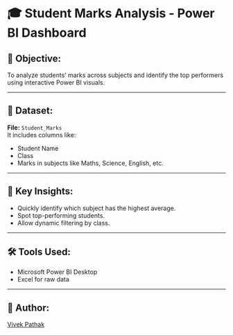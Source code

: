 # 🎓 Student Marks Analysis - Power BI Dashboard

## 📌 Objective:
To analyze students’ marks across subjects and identify the top performers using interactive Power BI visuals.

---

## 📁 Dataset:
**File:** `Student_Marks`  
It includes columns like:
- Student Name
- Class
- Marks in subjects like Maths, Science, English, etc.

---

## 🧠 Key Insights:
- Quickly identify which subject has the highest average.
- Spot top-performing students.
- Allow dynamic filtering by class.

---

## 🛠 Tools Used:
- Microsoft Power BI Desktop
- Excel for raw data

---

## 🔗 Author:
[Vivek Pathak](https://github.com/YOUR_GITHUB_USERNAME)
